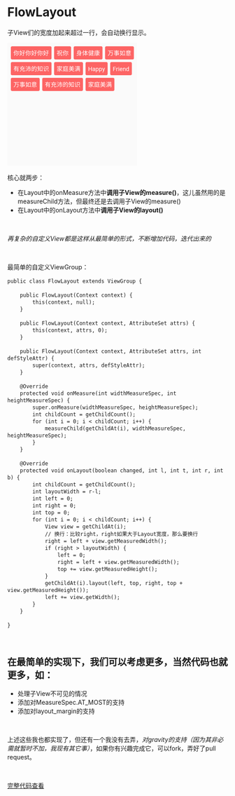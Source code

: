 # FlowLayout
子View们的宽度加起来超过一行，会自动换行显示。
<br/>

![](https://github.com/negier/FlowLayout/blob/master/screenshot/flowlayout.png)


核心就两步：
* 在Layout中的onMeasure方法中**调用子View的measure()**，这儿虽然用的是measureChild方法，但最终还是去调用子View的measure()
* 在Layout中的onLayout方法中**调用子View的layout()**

<br/>


*再复杂的自定义View都是这样从最简单的形式，不断增加代码，迭代出来的* 

<br/>


最简单的自定义ViewGroup：
```
public class FlowLayout extends ViewGroup {

    public FlowLayout(Context context) {
        this(context, null);
    }

    public FlowLayout(Context context, AttributeSet attrs) {
        this(context, attrs, 0);
    }

    public FlowLayout(Context context, AttributeSet attrs, int defStyleAttr) {
        super(context, attrs, defStyleAttr);
    }

    @Override
    protected void onMeasure(int widthMeasureSpec, int heightMeasureSpec) {
        super.onMeasure(widthMeasureSpec, heightMeasureSpec);
        int childCount = getChildCount();
        for (int i = 0; i < childCount; i++) {
            measureChild(getChildAt(i), widthMeasureSpec, heightMeasureSpec);
        }
    }

    @Override
    protected void onLayout(boolean changed, int l, int t, int r, int b) {
        int childCount = getChildCount();
        int layoutWidth = r-l;
        int left = 0;
        int right = 0;
        int top = 0;
        for (int i = 0; i < childCount; i++) {
            View view = getChildAt(i);
            // 换行：比较right，right如果大于Layout宽度，那么要换行
            right = left + view.getMeasuredWidth();
            if (right > layoutWidth) {
                left = 0;
                right = left + view.getMeasuredWidth();
                top += view.getMeasuredHeight();
            }
            getChildAt(i).layout(left, top, right, top + view.getMeasuredHeight());
            left += view.getWidth();
        }
    }

}

```

<br/>


## 在最简单的实现下，我们可以考虑更多，当然代码也就更多，如：
* 处理子View不可见的情况
* 添加对MeasureSpec.AT_MOST的支持
* 添加对layout_margin的支持

<br/>


上述这些我也都实现了，但还有一个我没有去弄，*对gravity的支持（因为其非必需就暂时不加，我现有其它事）*，如果你有兴趣完成它，可以fork，弄好了pull request。

<br/>

[完整代码查看](https://github.com/negier/FlowLayout/blob/master/app/src/main/java/com/xuebinduan/flowlayout/FlowLayout.java)

